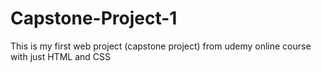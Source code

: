 # Capstone-Project-1
This is my first web project (capstone project) from udemy online course with just HTML and CSS
